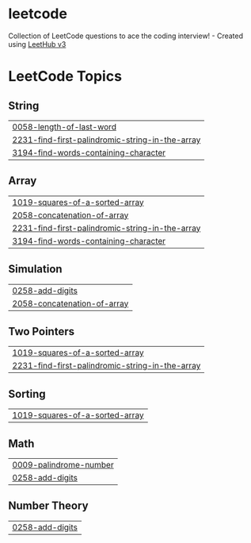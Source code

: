 # leetcode
Collection of LeetCode questions to ace the coding interview! - Created using [LeetHub v3](https://github.com/raphaelheinz/LeetHub-3.0)

<!---LeetCode Topics Start-->
# LeetCode Topics
## String
|  |
| ------- |
| [0058-length-of-last-word](https://github.com/arsshuz/leetcode/tree/master/0058-length-of-last-word) |
| [2231-find-first-palindromic-string-in-the-array](https://github.com/arsshuz/leetcode/tree/master/2231-find-first-palindromic-string-in-the-array) |
| [3194-find-words-containing-character](https://github.com/arsshuz/leetcode/tree/master/3194-find-words-containing-character) |
## Array
|  |
| ------- |
| [1019-squares-of-a-sorted-array](https://github.com/arsshuz/leetcode/tree/master/1019-squares-of-a-sorted-array) |
| [2058-concatenation-of-array](https://github.com/arsshuz/leetcode/tree/master/2058-concatenation-of-array) |
| [2231-find-first-palindromic-string-in-the-array](https://github.com/arsshuz/leetcode/tree/master/2231-find-first-palindromic-string-in-the-array) |
| [3194-find-words-containing-character](https://github.com/arsshuz/leetcode/tree/master/3194-find-words-containing-character) |
## Simulation
|  |
| ------- |
| [0258-add-digits](https://github.com/arsshuz/leetcode/tree/master/0258-add-digits) |
| [2058-concatenation-of-array](https://github.com/arsshuz/leetcode/tree/master/2058-concatenation-of-array) |
## Two Pointers
|  |
| ------- |
| [1019-squares-of-a-sorted-array](https://github.com/arsshuz/leetcode/tree/master/1019-squares-of-a-sorted-array) |
| [2231-find-first-palindromic-string-in-the-array](https://github.com/arsshuz/leetcode/tree/master/2231-find-first-palindromic-string-in-the-array) |
## Sorting
|  |
| ------- |
| [1019-squares-of-a-sorted-array](https://github.com/arsshuz/leetcode/tree/master/1019-squares-of-a-sorted-array) |
## Math
|  |
| ------- |
| [0009-palindrome-number](https://github.com/arsshuz/leetcode/tree/master/0009-palindrome-number) |
| [0258-add-digits](https://github.com/arsshuz/leetcode/tree/master/0258-add-digits) |
## Number Theory
|  |
| ------- |
| [0258-add-digits](https://github.com/arsshuz/leetcode/tree/master/0258-add-digits) |
<!---LeetCode Topics End-->
